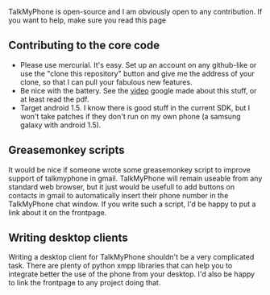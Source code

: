 TalkMyPhone is open-source and I am obviously open to any contribution. If you want to help, make sure you read this page

## Contributing to the core code ##

  * Please use mercurial. It's easy. Set up an account on any github-like or use the "clone this repository" button and give me the address of your clone, so that I can pull your fabulous new features.
  * Be nice with the battery. See the [video](http://code.google.com/intl/de/events/io/2009/sessions/CodingLifeBatteryLife.html) google made about this stuff, or at least read the pdf.
  * Target android 1.5. I know there is good stuff in the current SDK, but I won't take patches if they don't run on my own phone (a samsung galaxy with android 1.5).

## Greasemonkey scripts ##

It would be nice if someone wrote some greasemonkey script to improve support of talkmyphone in gmail. TalkMyPhone will remain useable from any standard web browser, but it just would be usefull to add buttons on contacts in gmail to automatically insert their phone number in the TalkMyPhone chat window. If you write such a script, I'd be happy to put a link about it on the frontpage.

## Writing desktop clients ##

Writing a desktop client for TalkMyPhone shouldn't be a very complicated task. There are plenty of python xmpp libraries that can help you to integrate better the use of the phone from your desktop. I'd also be happy to link the frontpage to any project doing that.